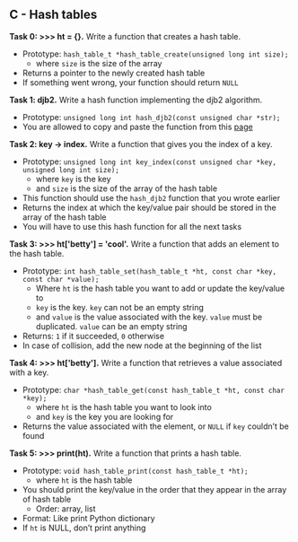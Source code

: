 ## C - Hash tables

**Task 0: >>> ht = {}.**
Write a function that creates a hash table.
- Prototype: `hash_table_t *hash_table_create(unsigned long int size);`
	- where `size` is the size of the array
- Returns a pointer to the newly created hash table
- If something went wrong, your function should return `NULL`

**Task 1: djb2.**
Write a hash function implementing the djb2 algorithm.
- Prototype: `unsigned long int hash_djb2(const unsigned char *str);`
- You are allowed to copy and paste the function from this [page](https://gist.github.com/papamuziko/7bb52dfbb859fdffc4bd0f95b76f71e8)

**Task 2: key -> index.**
Write a function that gives you the index of a key.
- Prototype: `unsigned long int key_index(const unsigned char *key, unsigned long int size);`
	- where `key` is the key
	- and `size` is the size of the array of the hash table
- This function should use the `hash_djb2` function that you wrote earlier
- Returns the index at which the key/value pair should be stored in the array of the hash table
- You will have to use this hash function for all the next tasks

**Task 3: >>> ht['betty'] = 'cool'.**
Write a function that adds an element to the hash table.
- Prototype: `int hash_table_set(hash_table_t *ht, const char *key, const char *value);`
	- Where `ht` is the hash table you want to add or update the key/value to
	- `key` is the key. `key` can not be an empty string
	- and `value` is the value associated with the key. `value` must be duplicated. `value` can be an empty string
- Returns: `1` if it succeeded, `0` otherwise
- In case of collision, add the new node at the beginning of the list

**Task 4: >>> ht['betty'].**
Write a function that retrieves a value associated with a key.
- Prototype: `char *hash_table_get(const hash_table_t *ht, const char *key);`
	- where `ht` is the hash table you want to look into
	- and `key` is the key you are looking for
- Returns the value associated with the element, or `NULL` if `key` couldn’t be found

**Task 5: >>> print(ht).**
Write a function that prints a hash table.
- Prototype: `void hash_table_print(const hash_table_t *ht);`
	- where `ht` is the hash table
- You should print the key/value in the order that they appear in the array of hash table
	- Order: array, list
- Format: Like print Python dictionary
- If `ht` is NULL, don’t print anything

